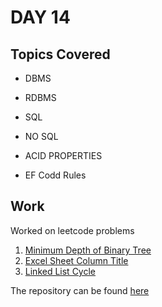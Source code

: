 # DAY 14

## Topics Covered

* DBMS

* RDBMS

* SQL

* NO SQL

* ACID PROPERTIES

* EF Codd Rules



## Work

Worked on leetcode problems

1. [Minimum Depth of Binary Tree](https://leetcode.com/problems/minimum-depth-of-binary-tree/)
2. [Excel Sheet Column Title](https://leetcode.com/problems/excel-sheet-column-title/)
3. [Linked List Cycle](https://leetcode.com/problems/linked-list-cycle/)

The repository can be found [here](https://github.com/RajKousik/GenSparkTraining/tree/master/Day14/LeetcodeApplicationSolutions)
